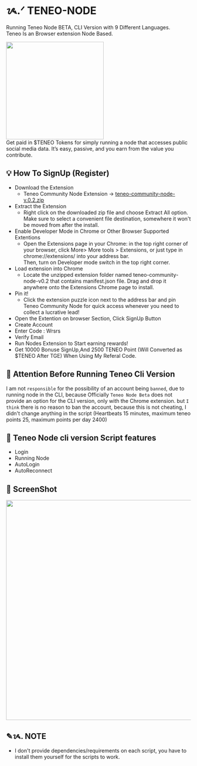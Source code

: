 # ᝰ.ᐟ TENEO-NODE

Running Teneo Node BETA, CLI Version with 9 Different Languages. <br>
Teneo Is an Browser extension Node Based. <br>

<img src="https://cdn.prod.website-files.com/665c71122bb2018f6ed3f9c9/66eaaf8660d0ba047f3f2058_screenshot.png" loading="lazy" width="266" height="Auto" alt="" srcset="https://cdn.prod.website-files.com/665c71122bb2018f6ed3f9c9/66eaaf8660d0ba047f3f2058_screenshot-p-500.png 500w, https://cdn.prod.website-files.com/665c71122bb2018f6ed3f9c9/66eaaf8660d0ba047f3f2058_screenshot.png 626w" sizes="(max-width: 479px) 100vw, (max-width: 991px) 33vw, 266px" class="image-32"> <br>
Get paid in $TENEO Tokens for simply running a node that accesses public social media data. It’s easy, passive, and you earn from the value you contribute.



## 💡 How To SignUp (Register)

- Download the Extension
   - Teneo Community Node Extension -> [ teneo-community-node-v.0.2.zip ](https://teneo.pro/community-node#:~:text=Download%20extension%20as%20zip%20file%20teneo%2Dcommunity%2Dnode%2Dv.0.2.zip)
- Extract the Extension
   - Right click on the downloaded zip file and choose Extract All option. Make sure to select a convenient file destination, somewhere it won't be moved from after the install.
- Enable Developer Mode in Chrome or Other Browser Supported Extentions
   - Open the Extensions page in your Chrome: in the top right corner of your browser, click More> More tools > Extensions, or just type in chrome://extensions/ into your address bar. <br>
     Then, turn on     Developer mode switch in the top right corner.
- Load extension into Chrome
   - Locate the unzipped extension folder named teneo-community-node-v0.2 that contains manifest.json file. Drag and drop it anywhere onto the Extensions Chrome page to install.
- Pin it!
   - Click the extension puzzle icon next to the address bar and pin Teneo Community Node for quick access whenever you need to collect a lucrative lead!
- Open the Extention on browser Section, Click SignUp Button
- Create Account
- Enter Code : Wrsrs
- Verify Email
- Run Nodes Extension to Start earning rewards!
- Get 10000 Bonuse SignUp,And 2500 TENEO Point (Will Converted as $TENEO After TGE) When Using My Referal Code.

## 🚨 Attention Before Running Teneo Cli Version

I am not `responsible` for the possibility of an account being `banned`, due to running node in the CLI, because Officially `Teneo Node Beta` does not provide an option for the CLI version, only with the Chrome extension.
but `I think` there is no reason to ban the account, because this is not cheating, I didn't change anything in the script (Heartbeats 15 minutes, maximum teneo points 25, maximum points per day 2400)

## 📎 Teneo Node cli version Script features

- Login
- Running Node
- AutoLogin
- AutoReconnect

## 📌  ScreenShot

<img src="/Asset/Screenshot 2024-10-05 at 20.08.20.png" width=600>

## ✎ᝰ. NOTE 
- I don't provide dependencies/requirements on each script, you have to install them yourself for the scripts to work.
